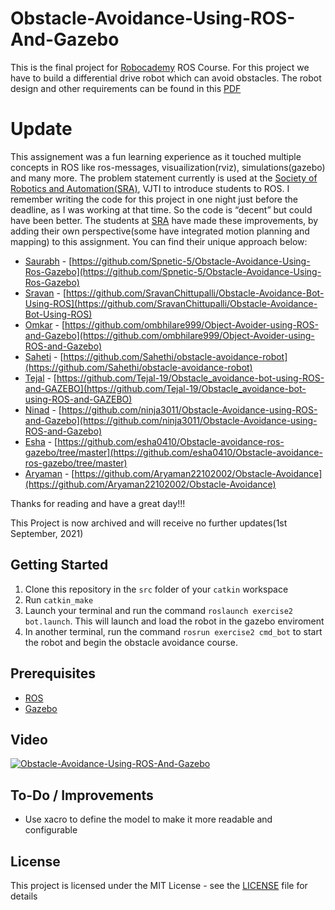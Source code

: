 # Obstacle-Avoidance-Using-ROS-And-Gazebo

This is the final project for [Robocademy](http://robocademy.com/) ROS Course.
For this project we have to build a differential drive robot which can avoid obstacles. The robot design and other requirements can be found in this [PDF](assignment.pdf)

# Update  

This assignement was a fun learning experience as it touched multiple concepts in ROS like ros-messages, visuailization(rviz), simulations(gazebo) and many more. The problem statement currently is used at the [Society of Robotics and Automation(SRA)](https://github.com/SRA-VJTI), VJTI to introduce students to ROS. I remember writing the code for this project in one night just before the deadline, as I was working at that time. So the code is “decent” but could have been better. The students at [SRA](https://github.com/SRA-VJTI) have made these improvements, by adding their own perspective(some have integrated motion planning and mapping) to this assignment. You can find their unique approach below: 

- [Saurabh](https://github.com/Spnetic-5) - [https://github.com/Spnetic-5/Obstacle-Avoidance-Using-Ros-Gazebo](https://github.com/Spnetic-5/Obstacle-Avoidance-Using-Ros-Gazebo)
- [Sravan](https://github.com/SravanChittupalli) - [https://github.com/SravanChittupalli/Obstacle-Avoidance-Bot-Using-ROS](https://github.com/SravanChittupalli/Obstacle-Avoidance-Bot-Using-ROS)
- [Omkar](https://github.com/ombhilare999) - [https://github.com/ombhilare999/Object-Avoider-using-ROS-and-Gazebo](https://github.com/ombhilare999/Object-Avoider-using-ROS-and-Gazebo)
- [Saheti](https://github.com/Sahethi) - [https://github.com/Sahethi/obstacle-avoidance-robot](https://github.com/Sahethi/obstacle-avoidance-robot)
- [Tejal](https://github.com/Tejal-19) - [https://github.com/Tejal-19/Obstacle_avoidance-bot-using-ROS-and-GAZEBO](https://github.com/Tejal-19/Obstacle_avoidance-bot-using-ROS-and-GAZEBO)
- [Ninad](https://github.com/ninja3011) - [https://github.com/ninja3011/Obstacle-Avoidance-using-ROS-and-Gazebo](https://github.com/ninja3011/Obstacle-Avoidance-using-ROS-and-Gazebo)
- [Esha](https://github.com/esha0410) - [https://github.com/esha0410/Obstacle-avoidance-ros-gazebo/tree/master](https://github.com/esha0410/Obstacle-avoidance-ros-gazebo/tree/master)
- [Aryaman](https://github.com/Aryaman22102002) - [https://github.com/Aryaman22102002/Obstacle-Avoidance](https://github.com/Aryaman22102002/Obstacle-Avoidance)

Thanks for reading and have a great day!!!

This Project is now archived and will receive no further updates(1st September, 2021) 

## Getting Started

1. Clone this repository in the `src` folder of your `catkin` workspace
2. Run `catkin_make`
3. Launch your terminal and run the command `roslaunch exercise2 bot.launch`. 
This will launch and load the robot in the gazebo enviroment
4. In another terminal, run the command `rosrun exercise2 cmd_bot` to start the robot and begin the obstacle avoidance course.

## Prerequisites

* [ROS](http://wiki.ros.org/kinetic)  
* [Gazebo](http://wiki.ros.org/gazebo_ros_pkgs)


## Video

[![Obstacle-Avoidance-Using-ROS-And-Gazebo](http://img.youtube.com/vi/yoHwEvan2nE/0.jpg)](https://www.youtube.com/watch?v=yoHwEvan2nE "Obstacle-Avoidance-Using-ROS-And-Gazebo")

## To-Do / Improvements

* Use xacro to define the model to make it more readable and configurable

## License

This project is licensed under the MIT License - see the [LICENSE](LICENSE) file for details

